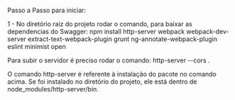 Passo a Passo para iniciar:

1 - No diretório raiz do projeto rodar o comando, para baixar as dependencias do Swagger:
    npm install http-server webpack webpack-dev-server extract-text-webpack-plugin grunt ng-annotate-webpack-plugin eslint minimist open

Para subir o servidor é preciso rodar o comando:
    http-server --cors .

O comando http-server é referente à instalação do pacote no comando acima. Se foi instalado no diretório do projeto, ele está dentro de node_modules/http-server/bin.

